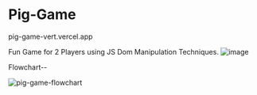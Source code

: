 # Pig-Game
pig-game-vert.vercel.app

Fun Game for 2 Players using JS Dom Manipulation Techniques.
![image](https://user-images.githubusercontent.com/96350795/215306598-e09d8ccb-1f76-4378-b520-ec0840b29d0f.png)

Flowchart--

![pig-game-flowchart](https://user-images.githubusercontent.com/96350795/215306590-c29df4cc-7500-483c-af47-9822d0ec5e18.png)

